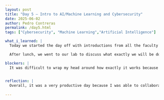 ```yaml
---
layout: post
title: "Day 5 – Intro to AI/Machine Learning and Cybersecurity"
date: 2025-06-02
author: Pedro Contreras
permalink: /day5.html
tags: ["Cybersecurity", "Machine Learning","Artificial Intelligence"]

what_i_learned: |
  Today we started the day off with introductions from all the faculty and staff, as well as the students. We began by speaking a lot about the research being done in AI/ML and how it differs from regular research being done. The difference is that AI/ML has to learn how to make it do what we want by giving it the information we want to give it, this uses independent and dependent variables. There was also a collaboration activity for each group where we had to build something with sphaghetti noodles and on the top there would be a marshmallow and whoever had the marshmallow the highest would win.

  After lunch, we went to our lab to discuss what exactly we will be doing as apart of our research. We began discussing what exactly cybersecuity is and how our project's objective is how to be proactive against syber attacks using machine-learning. We discussed the research paper we will be basing our research on and how exactly we will apply it to our research. We will apply how they came to their conclussion and run actual simmulations using Python and if time allows, C++. We began reading the paper and are going to be reading it for the next couple of days to truly understand it and be prepared to have questions for our meeting with Dr. Cole on Thursday. 

blockers: |
  It was difficult to wrap my head around how exactly it works because I understand it theoretically but I need more practice with programming so I am very curious to how it will come out once we begin programming.
  

reflection: |
  Overall, it was a very productive day because I was able to collaborate and bond with my group and also able to get a better sense of what we will be doing fo our research. I feel like even though it will take time, I am excited to be able to learn something new. I feel like with these new topics of cybersecurity and ML under my belt, I will be able to apply how to truly cirtically think into my future endeavors. 
  
---
```

